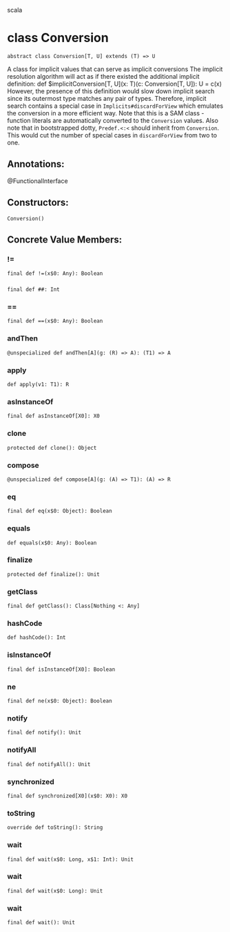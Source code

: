 scala
# class Conversion

<pre><code class="language-scala" >abstract class Conversion[T, U] extends (T) => U</pre></code>
A class for implicit values that can serve as implicit conversions
The implicit resolution algorithm will act as if there existed
the additional implicit definition:
  def $implicitConversion[T, U](x: T)(c: Conversion[T, U]): U = c(x)
However, the presence of this definition would slow down implicit search since
its outermost type matches any pair of types. Therefore, implicit search
contains a special case in `Implicits#discardForView` which emulates the
conversion in a more efficient way.
Note that this is a SAM class - function literals are automatically converted
to the `Conversion` values.
Also note that in bootstrapped dotty, `Predef.<:<` should inherit from
`Conversion`. This would cut the number of special cases in `discardForView`
from two to one.

## Annotations:
@FunctionalInterface 
## Constructors:
<pre><code class="language-scala" >Conversion()</pre></code>

## Concrete Value Members:
### !=
<pre><code class="language-scala" >final def !=(x$0: Any): Boolean</pre></code>

### ##
<pre><code class="language-scala" >final def ##: Int</pre></code>

### ==
<pre><code class="language-scala" >final def ==(x$0: Any): Boolean</pre></code>

### andThen
<pre><code class="language-scala" >@unspecialized def andThen[A](g: (R) => A): (T1) => A</pre></code>

### apply
<pre><code class="language-scala" >def apply(v1: T1): R</pre></code>

### asInstanceOf
<pre><code class="language-scala" >final def asInstanceOf[X0]: X0</pre></code>

### clone
<pre><code class="language-scala" >protected def clone(): Object</pre></code>

### compose
<pre><code class="language-scala" >@unspecialized def compose[A](g: (A) => T1): (A) => R</pre></code>

### eq
<pre><code class="language-scala" >final def eq(x$0: Object): Boolean</pre></code>

### equals
<pre><code class="language-scala" >def equals(x$0: Any): Boolean</pre></code>

### finalize
<pre><code class="language-scala" >protected def finalize(): Unit</pre></code>

### getClass
<pre><code class="language-scala" >final def getClass(): Class[Nothing <: Any]</pre></code>

### hashCode
<pre><code class="language-scala" >def hashCode(): Int</pre></code>

### isInstanceOf
<pre><code class="language-scala" >final def isInstanceOf[X0]: Boolean</pre></code>

### ne
<pre><code class="language-scala" >final def ne(x$0: Object): Boolean</pre></code>

### notify
<pre><code class="language-scala" >final def notify(): Unit</pre></code>

### notifyAll
<pre><code class="language-scala" >final def notifyAll(): Unit</pre></code>

### synchronized
<pre><code class="language-scala" >final def synchronized[X0](x$0: X0): X0</pre></code>

### toString
<pre><code class="language-scala" >override def toString(): String</pre></code>

### wait
<pre><code class="language-scala" >final def wait(x$0: Long, x$1: Int): Unit</pre></code>

### wait
<pre><code class="language-scala" >final def wait(x$0: Long): Unit</pre></code>

### wait
<pre><code class="language-scala" >final def wait(): Unit</pre></code>

